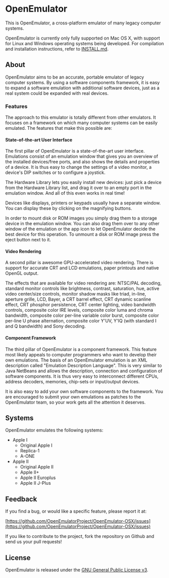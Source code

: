 # OpenEmulator

This is OpenEmulator, a cross-platform emulator of many legacy computer systems.

OpenEmulator is currently only fully supported on Mac OS X, with support for Linux and Windows operating systems being developed. For compilation and installation instructions, refer to [INSTALL.md](https://github.com/OpenEmulatorProject/OpenEmulator/blob/master/INSTALL.md).

## About
OpenEmulator aims to be an accurate, portable emulator of legacy computer systems. By using a software components framework, it is easy to expand a software emulation with additional software devices, just as a real system could be expanded with real devices.

### Features
The approach to this emulator is totally different from other emulators. It focuses on a framework on which many computer systems can be easily emulated. The features that make this possible are:

#### State-of-the-art User Interface
The first pillar of OpenEmulator is a state-of-the-art user interface. Emulations consist of an emulation window that gives you an overview of the installed devices/free ports, and also shows the details and properties of a device. It is thus easy to change the settings of a video monitor, a device's DIP switches or to configure a joystick.

The Hardware Library lets you easily install new devices: just pick a device from the Hardware Library list, and drag it over to an empty port in the emulation window. And all of this even works in real time!

Devices like displays, printers or keypads usually have a separate window. You can display these by clicking on the magnifying buttons.

In order to mount disk or ROM images you simply drag them to a storage device in the emulation window. You can also drag them over to any other window of the emulation or the app icon to let OpenEmulator decide the best device for this operation. To unmount a disk or ROM image press the eject button next to it.

#### Video Rendering
A second pillar is awesome GPU-accelerated video rendering. There is support for accurate CRT and LCD emulations, paper printouts and native OpenGL output.

The effects that are available for video rendering are: NTSC/PAL decoding, standard monitor controls like brightness, contrast, saturation, hue, active video center/size controls, monitor shadow masks like triad, in-line, aperture grille, LCD, Bayer, a CRT barrel effect, CRT dynamic scanline effect, CRT phosphor persistence, CRT center lighting, video bandwidth controls, composite color IRE levels, composite color luma and chroma bandwidth, composite color per-line variable color burst, composite color per-line U phase alternation, composite color Y'UV, Y'IQ (with standard I and Q bandwidth) and Sony decoding.

#### Component Framework
The third pillar of OpenEmulator is a component framework. This feature most likely appeals to computer programmers who want to develop their own emulations. The basis of an OpenEmulator emulation is an XML description called "Emulation Description Language". This is very similar to Java NetBeans and allows the description, connection and configuration of software components. It is thus very easy to interconnect different CPUs, address decoders, memories, chip-sets or input/output devices.

It is also easy to add your own software components to the framework. You are encouraged to submit your own emulations as patches to the OpenEmulator team, so your work gets all the attention it deserves.

## Systems

OpenEmulator emulates the following systems:

- Apple I
    - Original Apple I
	- Replica-1
	- A-ONE
- Apple II
    - Original Apple II
	- Apple II+
	- Apple II Europlus
	- Apple II J-Plus
	
## Feedback

If you find a bug, or would like a specific feature, please report it at:

[https://github.com/OpenEmulatorProject/OpenEmulator-OSX/issues](https://github.com/OpenEmulatorProject/OpenEmulator-OSX/issues)

If you like to contribute to the project, fork the repository on Github and send us your pull requests!

## License
OpenEmulator is released under the [GNU General Public License v3](https://github.com/OpenEmulatorProject/OpenEmulator/blob/master/COPYING).
	
